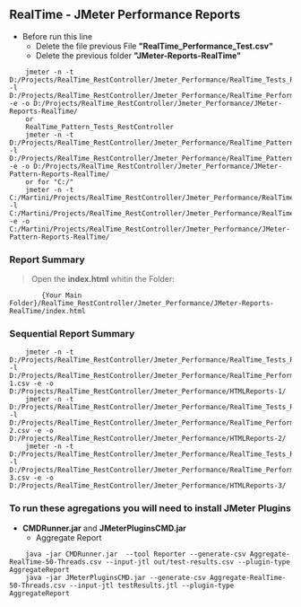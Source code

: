 ## RealTime  - JMeter Performance Reports
* Before run this line
	* Delete the file previous File **"RealTime_Performance_Test.csv"**
	* Delete the previous folder **"JMeter-Reports-RealTime"**
```
	jmeter -n -t D:/Projects/RealTime_RestController/Jmeter_Performance/RealTime_Tests_RestController.jmx -l D:/Projects/RealTime_RestController/Jmeter_Performance/RealTime_Performance_Test.csv -e -o D:/Projects/RealTime_RestController/Jmeter_Performance/JMeter-Reports-RealTime/
	or
	RealTime_Pattern_Tests_RestController
	jmeter -n -t D:/Projects/RealTime_RestController/Jmeter_Performance/RealTime_Pattern_Tests_RestController.jmx -l D:/Projects/RealTime_RestController/Jmeter_Performance/RealTime_Pattern_Performance_Test.csv -e -o D:/Projects/RealTime_RestController/Jmeter_Performance/JMeter-Pattern-Reports-RealTime/
	or for "C:/"
	jmeter -n -t C:/Martini/Projects/RealTime_RestController/Jmeter_Performance/RealTime_Pattern_Tests_RestController.jmx -l C:/Martini/Projects/RealTime_RestController/Jmeter_Performance/RealTime_Pattern_Performance_Test.csv -e -o C:/Martini/Projects/RealTime_RestController/Jmeter_Performance/JMeter-Pattern-Reports-RealTime/

```


### Report Summary
> Open the **index.html** whitin the Folder: 
```
		{Your Main Folder}/RealTime_RestController/Jmeter_Performance/JMeter-Reports-RealTime/index.html
```

### Sequential Report Summary
```
	jmeter -n -t D:/Projects/RealTime_RestController/Jmeter_Performance/RealTime_Tests_RestController.jmx -l D:/Projects/RealTime_RestController/Jmeter_Performance/RealTime_Performance_Test-1.csv -e -o D:/Projects/RealTime_RestController/Jmeter_Performance/HTMLReports-1/
	jmeter -n -t D:/Projects/RealTime_RestController/Jmeter_Performance/RealTime_Tests_RestController.jmx -l D:/Projects/RealTime_RestController/Jmeter_Performance/RealTime_Performance_Test-2.csv -e -o D:/Projects/RealTime_RestController/Jmeter_Performance/HTMLReports-2/
	jmeter -n -t D:/Projects/RealTime_RestController/Jmeter_Performance/RealTime_Tests_RestController.jmx -l D:/Projects/RealTime_RestController/Jmeter_Performance/RealTime_Performance_Test-3.csv -e -o D:/Projects/RealTime_RestController/Jmeter_Performance/HTMLReports-3/
```

### To run these agregations you will need to install JMeter Plugins
* **CMDRunner.jar** and  **JMeterPluginsCMD.jar**
	* Aggregate Report
```
	java -jar CMDRunner.jar  --tool Reporter --generate-csv Aggregate-RealTime-50-Threads.csv --input-jtl out/test-results.csv --plugin-type AggregateReport
	java -jar JMeterPluginsCMD.jar --generate-csv Aggregate-RealTime-50-Threads.csv --input-jtl testResults.jtl --plugin-type AggregateReport
```